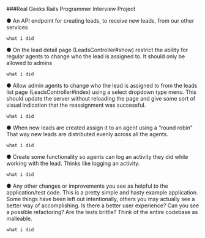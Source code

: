 ###Real Geeks Rails Programmer Interview Project

● An API endpoint for creating leads, to receive new leads, from our other services
```shell
what i did
```

● On the lead detail page (LeadsController#show) restrict the ability for regular agents to change who the lead is assigned to. It should only be allowed to admins
 ```shell
what i did
```

● Allow admin agents to change who the lead is assigned to from the leads list page
(LeadsController#index) using a select dropdown type menu. This should update the server without reloading the page and give some sort of visual indication that the reassignment was successful.
```shell
what i did
```

● When new leads are created assign it to an agent using a “round robin” That way new leads are distributed evenly across all the agents.
```shell
what i did
```

● Create some functionality so agents can log an activity they did while working with the lead. Thinks like logging an activity.
```shell
what i did
```

● Any other changes or improvements you see as helpful to the application/test code. This is a pretty simple and hasty example application. Some things have been left out intentionally, others you may actually see a better way of accomplishing. Is there a better user experience? Can you see a possible refactoring? Are the tests brittle? Think of the entire codebase as malleable.
```shell
what i did
```
